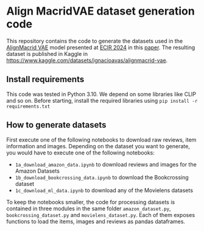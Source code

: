 # Align MacridVAE dataset generation code

This repository contains the code to generate the datasets used in the [AlignMacrid VAE](https://github.com/igui/Align-MacridVAE) model presented at [ECIR 2024](https://www.ecir2024.org/) in this [paper](https://link.springer.com/chapter/10.1007/978-3-031-56027-9_5). The resulting dataset is published in Kaggle in https://www.kaggle.com/datasets/ignacioavas/alignmacrid-vae. 

## Install requirements

This code was tested in Python 3.10. We depend on some libraries like CLIP and so on. Before starting, install the required libraries using `pip install -r requirements.txt`

## How to generate datasets

First execute one of the following notebooks to download raw reviews, item information and images. Depending on the dataset you want to generate, you would have to execute one of the following notebooks:
- `1a_download_amazon_data.ipynb` to download reviews and images for the Amazon Datasets
- `1b_download_bookcrossing_data.ipynb` to download the Bookcrossing dataset
- `1c_download_ml_data.ipynb` to download any of the Movielens datasets

To keep the notebooks smaller, the code for processing datasets is contained in three modules in the same folder `amazon_dataset.py`, `bookcrossing_dataset.py` and `movielens_dataset.py`. Each of them exposes functions to load the items, images and reviews as pandas dataframes.
